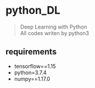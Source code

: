 # python_DL
>Deep Learning with Python  
>All codes writen by python3

## requirements
* tensorflow==1.15
* python=3.7.4
* numpy==1.17.0

